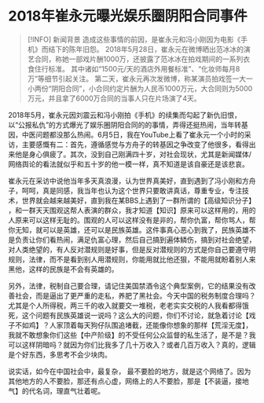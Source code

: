 # 2018年崔永元曝光娱乐圈阴阳合同事件


> [!INFO] 新闻背景
> 造成这些事情的前因，是崔永元和冯小刚因为电影《手机》而结下的陈年旧怨。 2018年5月28日，崔永元在微博晒出范冰冰的演艺合同，称她一部戏片酬1000万，还披露了范冰冰在拍戏期间的一系列衣食住行标准。 其中诸如“1500元/天的酒店外用餐标准”、“化妆师每月8万”等细节引起关注。 第二天，崔永元再次发微博，称某演员拍戏签一大一小两份“阴阳合同”，小合同约定片酬为人民币1000万元，大合同则为5000万元，并且拿了6000万合同的当事人只在片场演了4天。

2018年5月，崔永元因刘震云和冯小刚拍《手机》的续集而勾起了新仇旧恨，以“公报私仇”的方式爆光了娱乐圈阴阳合同的的事情，弄得还挺热闹，当年转基因，中医问题都没那么热闹。6月5日，我在YouTube上看了崔永元一个小时的采访，主要感慨有二：首先，遵循感觉与方舟子的转基因之争改变了他很多，看得出来他是身心俱疲了。其次，没到自己刚满四十岁，对社会现状，尤其是新闻媒体/网络舆论的看法就似乎和五十岁的他一模一样，真不知道是该自豪还是该悲哀。

崔永元在采访中说他当年多天真浪漫，认为世界真美好，直到遇到了冯小刚和方舟子，呵呵，真是同感，我当年也认为这个世界只要敢讲真话，尊重专业，专注技术，世界就会越来越美好，直到我在某BBS上遇到了一群所谓的【高级知识分子】 ，和一群天天围观这帮人表演的群众，我才知道【知识】原来可以这样用的，用的人原来可以这样无耻的。围观的人可以这样没有是非的，帮你仇富，帮你骂人，帮你无知，就可以是英雄，还可以是民族英雄。这件事真心恶心到我了，民族英雄不是负责让你们看热闹，满足仇富心理，然后自己搞到遍体鳞伤，搞到对社会绝望，对人类绝望的，有人反对潜规则是好事，但是反对潜规则的方式是你自己要遵守明规则，法律，而不是看到别人用潜规则，你能用就比他还狠，不能用就盼着别人来黑他，这样的民族是不会有英雄的。

另外，法律，税制自己要合理，请记住美国禁酒令这个典型案例，它的结果没有改善社会，而是逼出了更严重的走私，养肥了黑社会。今天中国的税务制度合理吗？尤其是个人所得税，两三千的收入就要交一堆税，老老实实交税的人我看都得饿死，这个问题有民族英雄说一说吗？这么大的问题，你们不讨论，就急着讨论【戏子不如鸡】？人家顶着每天狗仔队围追堵截，还能像你想象的那样【荒淫无度】，我就不敢想象你们这些【中产阶级】的不受任何公众监督的私生活了，是不是？我可以这样阴暗吗？就因为你们比我多了几十万收入？或者几百万收入？真的，逻辑是个好东西，多思考不会少块肉。

说实话，如今在中国社会中，最复杂， 最不要脸的地方，就是这个网络了。因为其他地方的人不要脸，那还有点心虚，网络上的人不要脸，那是【不装逼，接地气】的代名词，理直气壮着呢。
